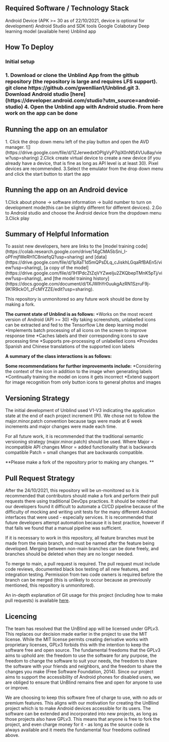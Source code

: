 
<h2> Required Software / Technology Stack </h2>
Android Device (APK >= 30 as of 22/10/2021, device is optional for development)
Android Studio and SDK tools
Google Colabotary 
Deep learning model (available here)
Unblind app

<h2>How To Deploy </h2>
<h3>Initial setup <h3>
1. Download or clone the Unblind App from the github repository (the repository is large and requires LFS support).
   git clone https://github.com/gwenllian1/Unblind.git 
3. Download Android studio [here](https://developer.android.com/studio?utm_source=android-studio)
4. Open the Unblind app with Android studio. From here work on the app can be done

  <h2> Running the app on an emulator </h2>
1. Click the drop down menu left of the play button and open the AVD manager.
  ![](https://drive.google.com/file/d/1ZJerwedxtOPIgVyP7qiX0nNfj4VUu8ay/view?usp=sharing) 
2.Click create virtual device to create a new device (if you already have a device, that is fine as long as API level is at least 30). Pixel devices are recommended.
3.Select the emulator from the drop down menu and click the start button to start the app

  <h2> Running the app on an Android device </h2>
1.Click about phone -> software information -> build number to turn on development mode(this can be slightly different for different devices).
2.Go to Android studio and choose the Android device from the dropdown menu
3.Click play

  <h2>Summary of Helpful Information</h2>
To assist new developers, here are links to the [model training code](https://colab.research.google.com/drive/14gCMA5bSni_I-oPFmjfWeRH1C8niefqQ?usp=sharing) and [data](https://drive.google.com/file/d/1pXaT1d5mQPsDLq_cJiskhLGqaRfBAEn5/view?usp=sharing), [a copy of the model](https://drive.google.com/file/d/1H1PdcZtZqVYZweIju2ZKQbepTMnK5pTj/view?usp=sharing), and [the model training history](https://docs.google.com/document/d/1XJWlhYr0uukgAzRN1SzruF9j-9K1R9ckO1_zFcMYZZE/edit?usp=sharing). 

This repository is unmonitored so any future work should be done by making a fork.

**The current state of Unblind is as follows:**
*Works on the most recent version of Android (API >= 30)
*By taking screenshots, unlabelled icons can be extracted and fed to the Tensorflow Lite deep learning model
*Implements batch processing of all icons on the screen to improve response time
*Caches labels and their corresponding icons to save processing time
*Supports pre-processing of unlabelled icons 
*Provides Spanish and Chinese translations of the supported icon labels 

**A summary of the class interactions is as follows:**

**Some recommendations for further improvements include:**
*Considering the context of the icon in addition to the image when generating labels
*Continually training the model on icons it gets incorrect
*Extend support for image recognition from only button icons to general photos and images

  <h2>Versioning Strategy</h2>
The initial development of Unblind used V1-V3 indicating the application state at the end of each project increment (PI). We chose not to follow the major.minor.patch convention because tags were made at 6 week increments and major changes were made each time.

For all future work,  it is recommended that the traditional semantic versioning strategy (major.minor.patch) should be used. 
Where
Major = incompatible API changes
Minor = added functionality that is backwards compatible
Patch = small changes that are backwards compatible.

**Please make a fork of the repository prior to making any changes. **

  <h2> Pull Request Strategy</h2>
After the 24/10/2021, this repository will be un-monitored so it is recommended that contributors should make a fork and perform their pull requests there using traditional DevOps practices. It should be noted that our developers found it difficult to automate a CI/CD pipeline because of the difficulty of mocking and writing unit tests for the many different Android interfaces that were used - especially services. It is recommended that future developers attempt automation because it is best practice, however if that fails we found that a manual pipeline was sufficient. 

If it is necessary to work in this repository, all feature branches must be made from the main branch, and must be named after the feature being developed. Merging between non-main branches can be done freely, and branches should be deleted when they are no longer needed. 

To merge to main, a pull request is required. The pull request must include code reviews, documented black box testing of all new features, and integration testing. Permission from two code owners is required before the branch can be merged (this is unlikely to occur because as previously mentioned, this repository is unmonitored). 

An in-depth explanation of Git usage for this project (including how to make pull requests) is available [here](https://drive.google.com/file/d/1OusG6dZiFDWpPdb3RtgrlmSHrn46ndlk/view?usp=sharing).

  <h2>Licencing</h2>
The team has resolved that the UnBlind app will be licensed under GPLv3. This replaces our decision made earlier in the project to use the MIT license. While the MIT license permits creating derivative works with proprietary licenses, GPLv3 forbids this with the intention to keep the software free and open source. The fundamental freedoms that the GPLv3 aims to uphold are:
the freedom to use the software for any purpose,
the freedom to change the software to suit your needs,
the freedom to share the software with your friends and neighbors, and
the freedom to share the changes you make (Free Software Foundation, 2014).
Since our project aims to support the accessibility of Android phones for disabled users, we are obliged to ensure that UnBlind remains free and open for anyone to use or improve.

We are choosing to keep this software free of charge to use, with no ads or premium features. This aligns with our motivation for creating the UnBlind project which is to make Android devices accessible for its users. The software can be extended and incorporated into new projects, as long as those projects also have GPLv3. This means that anyone is free to fork the project, and even charge money for it - as long as the source code is always available and it meets the fundamental four freedoms outlined above.

